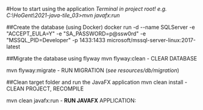 #How to start using the application
_Terminal in project root!
e.g. C:\HoGent\2021-java-tile_03>mvn javafx:run_

##Create the database (using Docker)
docker run -d --name SQLServer -e "ACCEPT_EULA=Y" -e "SA_PASSWORD=p@ssw0rd" -e "MSSQL_PID=Developer" -p 1433:1433 microsoft/mssql-server-linux:2017-latest

##Migrate the database using flyway
mvn flyway:clean - CLEAR DATABASE

mvn flyway:migrate - RUN MIGRATION  (_see resources/db/migration_)

##Clean target folder and run the JavaFX application
mvn clean install - CLEAN PROJECT, RECOMPILE

mvn clean javafx:run - **RUN JAVAFX** APPLICATION: 

